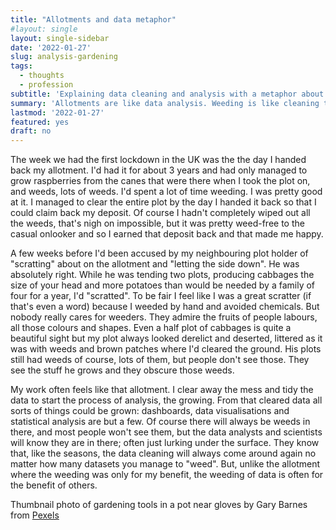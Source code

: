 ```yaml
---
title: "Allotments and data metaphor"
#layout: single
layout: single-sidebar
date: '2022-01-27'
slug: analysis-gardening
tags:
  - thoughts
  - profession
subtitle: 'Explaining data cleaning and analysis with a metaphor about an allotment'
summary: 'Allotments are like data analysis. Weeding is like cleaning the data, and analysis is like the growing of flowers, vegetables and fruit.'
lastmod: '2022-01-27'
featured: yes
draft: no
---
```


The week we had the first lockdown in the UK was the the day I handed back my allotment. I'd had it for about 3 years and had only managed to grow raspberries from the canes that were there when I took the plot on, and weeds, lots of weeds. I'd spent a lot of time weeding. I was pretty good at it. I managed to clear the entire plot by the day I handed it back so that I could claim back my deposit. Of course I hadn't completely wiped out all the weeds, that's nigh on impossible, but it was pretty weed-free to the casual onlooker and so I earned that deposit back and that made me happy.

A few weeks before I'd been accused by my neighbouring plot holder of "scratting" about on the allotment and "letting the side down". He was absolutely right. While he was tending two plots, producing cabbages the size of your head and more potatoes than would be needed by a family of four for a year, I'd "scratted". To be fair I feel like I was a great scratter (if that's even a word) because I weeded by hand and avoided chemicals. But nobody really cares for weeders. They admire the fruits of people labours, all those colours and shapes. Even a half plot of cabbages is quite a beautiful sight but my plot always looked derelict and deserted, littered as it was with weeds and brown patches where I'd cleared the ground. His plots still had weeds of course, lots of them, but people don't see those. They see the stuff he grows and they obscure those weeds.

My work often feels like that allotment. I clear away the mess and tidy the data to start the process of analysis, the growing. From that cleared data all sorts of things could be grown: dashboards, data visualisations and statistical analysis are but a few. Of course there will always be weeds in there, and most people won't see them, but the data analysts and scientists will know they are in there; often just lurking under the surface. They know that, like the seasons, the data cleaning will always come around again no matter how many datasets you manage to "weed". But, unlike the allotment where the weeding was only for my benefit, the weeding of data is often for the benefit of others.

Thumbnail photo of gardening tools in a pot near gloves by Gary Barnes from [Pexels](https://www.pexels.com/photo/gardening-tools-in-pot-near-gloves-6231714/)
